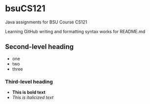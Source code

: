 # bsuCS121

Java assignments for BSU Course CS121

Learning GitHub writing and formatting syntax works for README.md

## Second-level heading

* one
* two
* three

### Third-level heading

* **This is bold text**
* *This is italicized text*